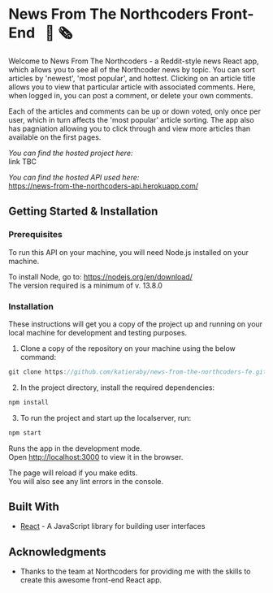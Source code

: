 # News From The Northcoders Front-End &nbsp; :newspaper: :newspaper_roll:

Welcome to News From The Northcoders - a Reddit-style news React app, which allows you to see all of the Northcoder news by topic. You can sort articles by 'newest', 'most popular', and hottest. Clicking on an article title allows you to view that particular article with associated comments. Here, when logged in, you can post a comment, or delete your own comments. 

Each of the articles and comments can be up or down voted, only once per user, which in turn affects the 'most popular' article sorting. The app also has pagniation allowing you to click through and view more articles than available on the first pages.

*You can find the hosted project here:* \
link TBC

*You can find the hosted API used here:* \
https://news-from-the-northcoders-api.herokuapp.com/


## Getting Started & Installation
  ### Prerequisites

  To run this API on your machine, you will need Node.js installed on your machine.

  To install Node, go to: https://nodejs.org/en/download/ \
  The version required is a minimum of v. 13.8.0
  
  
  ### Installation
These instructions will get you a copy of the project up and running on your local machine for development and testing purposes.

1. Clone a copy of the repository on your machine using the below command:

```javascript
git clone https://github.com/katieraby/news-from-the-northcoders-fe.git
```

2. In the project directory, install the required dependencies:

```javascript
npm install
```

3. To run the project and start up the localserver, run:

```javascript
npm start
```

Runs the app in the development mode.<br />
Open [http://localhost:3000](http://localhost:3000) to view it in the browser.

The page will reload if you make edits.<br />
You will also see any lint errors in the console.


## Built With

- [React](https://reactjs.org/) - A JavaScript library for building user interfaces

## Acknowledgments

- Thanks to the team at Northcoders for providing me with the skills to create this awesome front-end React app. 

